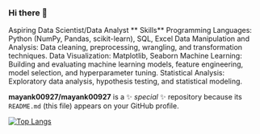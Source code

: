 ### Hi there 👋 
Aspiring Data Scientist/Data Analyst
**
Skills**
Programming Languages: Python (NumPy, Pandas, scikit-learn), SQL, Excel
Data Manipulation and Analysis: Data cleaning, preprocessing, wrangling, and transformation techniques.
Data Visualization: Matplotlib, Seaborn
Machine Learning: Building and evaluating machine learning models, feature engineering, model selection, and hyperparameter tuning.
Statistical Analysis: Exploratory data analysis, hypothesis testing, and statistical modeling.



**mayank00927/mayank00927** is a ✨ _special_ ✨ repository because its `README.md` (this file) appears on your GitHub profile.


[![Top Langs](https://github-readme-stats.vercel.app/api/top-langs/?username=mayank00927)](https://github.com/anuraghazra/github-readme-stats)
